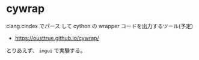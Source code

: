 # cywrap

clang.cindex でパース して cython の wrapper コードを出力するツール(予定)

* <https://ousttrue.github.io/cywrap/>

とりあえず、 `imgui` で実験する。
